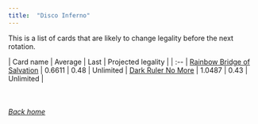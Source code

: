 ```yaml
---
title:  "Disco Inferno"
---
```


This is a list of cards that are likely to change legality before the next rotation.

| Card name | Average | Last | Projected legality |
| :-- |
[Rainbow Bridge of Salvation](https://db.ygoprodeck.com/card/?search=Rainbow%20Bridge%20of%20Salvation) | 0.6611 | 0.48 | Unlimited |
[Dark Ruler No More](https://db.ygoprodeck.com/card/?search=Dark%20Ruler%20No%20More) | 1.0487 | 0.43 | Unlimited |

<br>

###### [Back home](index)